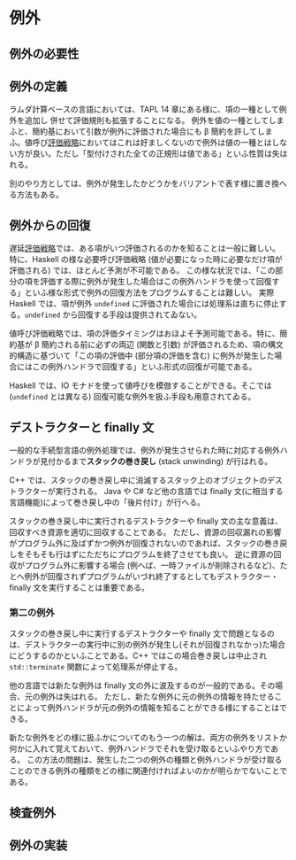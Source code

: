 # 例外

## 例外の必要性

## 例外の定義

ラムダ計算ベースの言語においては、TAPL 14 章にある様に、項の一種として例外を追加し
併せて評価規則も拡張することになる。
例外を値の一種としてしまふと、簡約基において引数が例外に評価された場合にも β 簡約を許してしまふ。値呼び[評価戦略](evaluation.md)においてはこれは好ましくないので例外は値の一種とはしない方が良い。ただし「型付けされた全ての正規形は値である」といふ性質は失はれる。

別のやり方としては、例外が発生したかどうかをバリアントで表す様に置き換へる方法もある。

## 例外からの回復

遅延[評価戦略](evaluation.md)では、ある項がいつ評価されるのかを知ることは一般に難しい。
特に、Haskell の様な必要呼び評価戦略 (値が必要になった時に必要なだけ項が評価される) では、ほとんど予測が不可能である。
この様な状況では、「この部分の項を評価する際に例外が発生した場合はこの例外ハンドラを使って回復する」といふ様な形式で例外の回復方法をプログラムすることは難しい。
実際 Haskell では、項が例外 `undefined` に評価された場合には処理系は直ちに停止する。`undefined` から回復する手段は提供されてゐない。

値呼び評価戦略では、項の評価タイミングはおほよそ予測可能である。特に、簡約基が β 簡約される前に必ずの両辺 (関数と引数) が評価されるため、項の構文的構造に基づいて「この項の評価中 (部分項の評価を含む) に例外が発生した場合にはこの例外ハンドラで回復する」といふ形式の回復が可能である。

Haskell では、IO モナドを使って値呼びを模倣することができる。そこでは (`undefined` とは異なる) 回復可能な例外を扱ふ手段も用意されてゐる。

## デストラクターと finally 文

一般的な手続型言語の例外処理では、例外が発生させられた時に対応する例外ハンドラが見付かるまで**スタックの巻き戻し** (stack unwinding) が行はれる。

C++ では、スタックの巻き戻し中に消滅するスタック上のオブジェクトのデストラクターが実行される。 
Java や C# など他の言語では finally 文(に相当する言語機能)によって巻き戻し中の「後片付け」が行へる。

スタックの巻き戻し中に実行されるデストラクターや finally 文の主な意義は、回収すべき資源を適切に回収することである。
ただし、資源の回収漏れの影響がプログラム外に及ばずかつ例外が回復されないのであれば、スタックの巻き戻しをそもそも行はずにただちにプログラムを終了させても良い。
逆に資源の回収がプログラム外に影響する場合 (例へば、一時ファイルが削除されるなど)、たとへ例外が回復されずプログラムがいづれ終了するとしてもデストラクター・finally 文を実行することは重要である。

### 第二の例外

スタックの巻き戻し中に実行するデストラクターや finally 文で問題となるのは、デストラクターの実行中に別の例外が発生し(それが回復されなかっ)た場合にどうするのかといふことである。C++ ではこの場合巻き戻しは中止され `std::terminate` 関数によって処理系が停止する。

他の言語では新たな例外は finally 文の外に波及するのが一般的である。その場合、元の例外は失はれる。
ただし、新たな例外に元の例外の情報を持たせることによって例外ハンドラが元の例外の情報を知ることができる様にすることはできる。

新たな例外をどの様に扱ふかについてのもう一つの解は、両方の例外をリストか何かに入れて覚えておいて、例外ハンドラでそれを受け取るといふやり方である。
この方法の問題は、発生した二つの例外の種類と例外ハンドラが受け取ることのできる例外の種類をどの様に関連付ければよいのかが明らかでないことである。

## 検査例外

## 例外の実装

